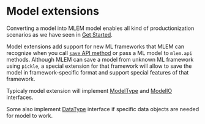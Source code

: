 # Model extensions

Converting a model into MLEM model enables all kind of productionization
scenarios as we have seen in [Get Started](/doc/get-started).

Model extensions add support for new ML frameworks that MLEM can recognize when
you call [`save` API method](/doc/api-reference/save) or pass a ML model to
`mlem.api` methods. Although MLEM can save a model from unknown ML framework
using `pickle`, a special extension for that framework will allow to save the
model in framework-specific format and support special features of that
framework.

Typicaly model extension will implement
[ModelType](/doc/object-reference/mlem-abcs#modeltype) and
[ModelIO](/doc/object-reference/mlem-abcs#modelio) interfaces.

Some also implement [DataType](/doc/object-reference/mlem-abcs#datatype)
interface if specific data objects are needed for model to work.
